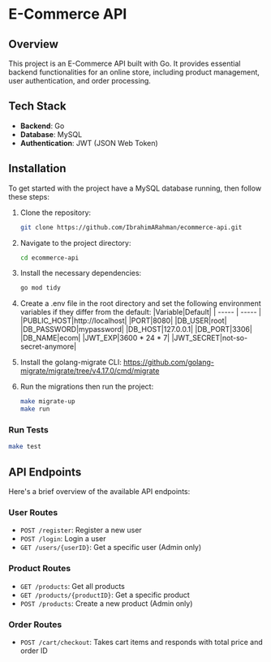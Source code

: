 # E-Commerce API

## Overview

This project is an E-Commerce API built with Go. It provides essential backend functionalities for an online store, including product management, user authentication, and order processing.

## Tech Stack

- **Backend**: Go
- **Database**: MySQL
- **Authentication**: JWT (JSON Web Token)

## Installation

To get started with the project have a MySQL database running, then follow these steps:

1. Clone the repository:
    ```bash
    git clone https://github.com/IbrahimARahman/ecommerce-api.git
    ```
2. Navigate to the project directory:
    ```bash
    cd ecommerce-api
    ```
3. Install the necessary dependencies:
    ```bash
    go mod tidy
    ```
4. Create a .env file in the root directory and set the following environment variables if they differ from the default:
    |Variable|Default|
    | ----- | ----- |
    |PUBLIC_HOST|http://localhost|
    |PORT|8080|
    |DB_USER|root|
    |DB_PASSWORD|mypassword|
    |DB_HOST|127.0.0.1|
    |DB_PORT|3306|
    |DB_NAME|ecom|
    |JWT_EXP|3600 * 24 * 7|
    |JWT_SECRET|not-so-secret-anymore|

5. Install the golang-migrate CLI: https://github.com/golang-migrate/migrate/tree/v4.17.0/cmd/migrate

6. Run the migrations then run the project:
    ```bash
    make migrate-up
    make run
    ```

### Run Tests
```bash
make test
```

## API Endpoints

Here's a brief overview of the available API endpoints:

### User Routes

- `POST /register`: Register a new user
- `POST /login`: Login a user
- `GET /users/{userID}`: Get a specific user (Admin only)

### Product Routes

- `GET /products`: Get all products
- `GET /products/{productID}`: Get a specific product
- `POST /products`: Create a new product (Admin only)

### Order Routes

- `POST /cart/checkout`: Takes cart items and responds with total price and order ID
